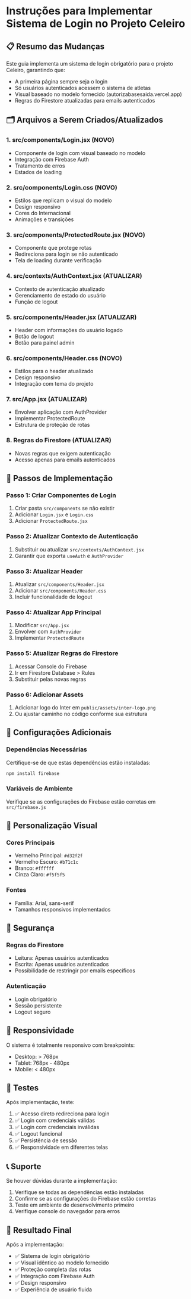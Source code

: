 # Instruções para Implementar Sistema de Login no Projeto Celeiro

## 📋 Resumo das Mudanças

Este guia implementa um sistema de login obrigatório para o projeto Celeiro, garantindo que:
- A primeira página sempre seja o login
- Só usuários autenticados acessem o sistema de atletas
- Visual baseado no modelo fornecido (autorizabasesaida.vercel.app)
- Regras do Firestore atualizadas para emails autenticados

## 🗂️ Arquivos a Serem Criados/Atualizados

### 1. **src/components/Login.jsx** (NOVO)
- Componente de login com visual baseado no modelo
- Integração com Firebase Auth
- Tratamento de erros
- Estados de loading

### 2. **src/components/Login.css** (NOVO)
- Estilos que replicam o visual do modelo
- Design responsivo
- Cores do Internacional
- Animações e transições

### 3. **src/components/ProtectedRoute.jsx** (NOVO)
- Componente que protege rotas
- Redireciona para login se não autenticado
- Tela de loading durante verificação

### 4. **src/contexts/AuthContext.jsx** (ATUALIZAR)
- Contexto de autenticação atualizado
- Gerenciamento de estado do usuário
- Função de logout

### 5. **src/components/Header.jsx** (ATUALIZAR)
- Header com informações do usuário logado
- Botão de logout
- Botão para painel admin

### 6. **src/components/Header.css** (NOVO)
- Estilos para o header atualizado
- Design responsivo
- Integração com tema do projeto

### 7. **src/App.jsx** (ATUALIZAR)
- Envolver aplicação com AuthProvider
- Implementar ProtectedRoute
- Estrutura de proteção de rotas

### 8. **Regras do Firestore** (ATUALIZAR)
- Novas regras que exigem autenticação
- Acesso apenas para emails autenticados

## 🚀 Passos de Implementação

### Passo 1: Criar Componentes de Login
1. Criar pasta `src/components` se não existir
2. Adicionar `Login.jsx` e `Login.css`
3. Adicionar `ProtectedRoute.jsx`

### Passo 2: Atualizar Contexto de Autenticação
1. Substituir ou atualizar `src/contexts/AuthContext.jsx`
2. Garantir que exporta `useAuth` e `AuthProvider`

### Passo 3: Atualizar Header
1. Atualizar `src/components/Header.jsx`
2. Adicionar `src/components/Header.css`
3. Incluir funcionalidade de logout

### Passo 4: Atualizar App Principal
1. Modificar `src/App.jsx`
2. Envolver com `AuthProvider`
3. Implementar `ProtectedRoute`

### Passo 5: Atualizar Regras do Firestore
1. Acessar Console do Firebase
2. Ir em Firestore Database > Rules
3. Substituir pelas novas regras

### Passo 6: Adicionar Assets
1. Adicionar logo do Inter em `public/assets/inter-logo.png`
2. Ou ajustar caminho no código conforme sua estrutura

## 🔧 Configurações Adicionais

### Dependências Necessárias
Certifique-se de que estas dependências estão instaladas:
```bash
npm install firebase
```

### Variáveis de Ambiente
Verifique se as configurações do Firebase estão corretas em `src/firebase.js`

## 🎨 Personalização Visual

### Cores Principais
- Vermelho Principal: `#d32f2f`
- Vermelho Escuro: `#b71c1c`
- Branco: `#ffffff`
- Cinza Claro: `#f5f5f5`

### Fontes
- Família: Arial, sans-serif
- Tamanhos responsivos implementados

## 🔐 Segurança

### Regras do Firestore
- Leitura: Apenas usuários autenticados
- Escrita: Apenas usuários autenticados
- Possibilidade de restringir por emails específicos

### Autenticação
- Login obrigatório
- Sessão persistente
- Logout seguro

## 📱 Responsividade

O sistema é totalmente responsivo com breakpoints:
- Desktop: > 768px
- Tablet: 768px - 480px
- Mobile: < 480px

## 🧪 Testes

Após implementação, teste:
1. ✅ Acesso direto redireciona para login
2. ✅ Login com credenciais válidas
3. ✅ Login com credenciais inválidas
4. ✅ Logout funcional
5. ✅ Persistência de sessão
6. ✅ Responsividade em diferentes telas

## 📞 Suporte

Se houver dúvidas durante a implementação:
1. Verifique se todas as dependências estão instaladas
2. Confirme se as configurações do Firebase estão corretas
3. Teste em ambiente de desenvolvimento primeiro
4. Verifique console do navegador para erros

## 🎯 Resultado Final

Após a implementação:
- ✅ Sistema de login obrigatório
- ✅ Visual idêntico ao modelo fornecido
- ✅ Proteção completa das rotas
- ✅ Integração com Firebase Auth
- ✅ Design responsivo
- ✅ Experiência de usuário fluida

